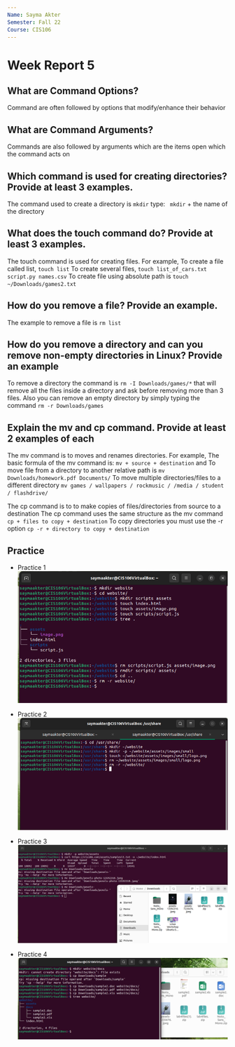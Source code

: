 ```yaml
--- 
Name: Sayma Akter
Semester: Fall 22
Course: CIS106
---
```


# Week Report 5

## What are Command Options?
Command are often followed by options that modify/enhance their behavior

## What are Command Arguments?
Commands are also followed by arguments which are the items open which the command acts on 

## Which command is used for creating directories? Provide at least 3 examples.
The command used to create a directory is ` mkdir ` type: ` mkdir` + the name of the directory

## What does the touch command do? Provide at least 3 examples.
The touch command is used for creating files. For example, 
    To create a file called list, ` touch list `
    To create several files, ` touch list_of_cars.txt script.py names.csv `
    To create file using absolute path is ` touch ~/Downloads/games2.txt `

## How do you remove a file? Provide an example.
The example to remove a file is  ` rm list `

## How do you remove a directory and can you remove non-empty directories in Linux? Provide an example
To remove a directory the command is ` rm -I Downloads/games/* ` that will remove all the files inside a directory and ask before removing more than 3 files. 
Also you can remove an empty directory by simply typing the command ` rm -r Downloads/games `

## Explain the mv and cp command. Provide at least 2 examples of each
The mv command is to moves and renames directories. For example,
    The basic formula of the mv command is: ` mv + source + destination ` and 
    To move file from a directory to another relative path is ` mv Downloads/homework.pdf Documents/ `
    To move multiple directories/files to a different directory ` mv games / wallpapers / rockmusic / /media / student / flashdrive/ `

The cp command is to to make copies of files/directories from source to a destination 
     The cp command uses the same structure as the mv command ` cp + files to copy + destination `
     To copy directories you must use the -r option ` cp -r + directory to copy + destination `



## Practice
* Practice 1
![p1](p1.png)

* Practice 2
![p2](p2.png)

* Practice 3
![p3](p3.png)

* Practice 4
![p4](p4.png)
